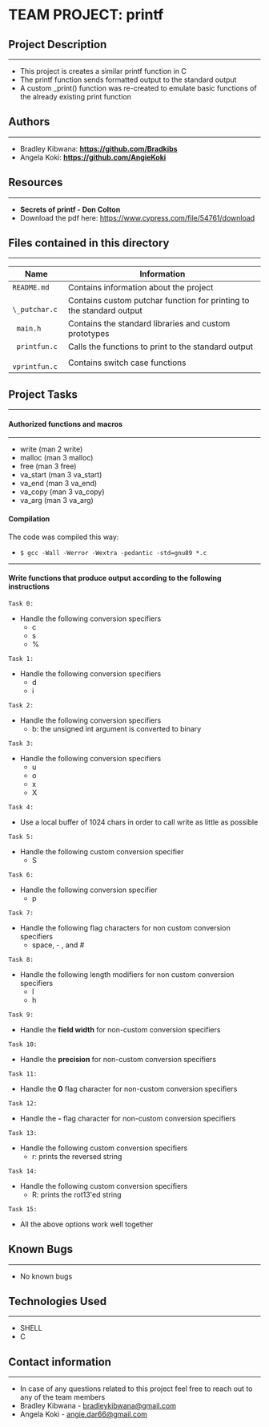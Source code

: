 # TEAM  PROJECT:  printf

## Project  Description
_______________________

* This project is creates a similar printf function in C
* The printf function sends formatted output to the standard output
* A custom \_print() function was re-created to emulate basic functions of the already existing print function

## Authors
__________

* Bradley Kibwana:  **https://github.com/Bradkibs**
* Angela Koki:      **https://github.com/AngieKoki**

## Resources
____________

* **Secrets of printf - Don Colton**
* Download the pdf here: https://www.cypress.com/file/54761/download


## Files  contained  in  this  directory
____________________________________

|Name                   |Information                                                          |
|-----------------------|---------------------------------------------------------------------|
|`README.md`            | Contains information about the project                              |
|` \_putchar.c`         | Contains custom putchar function for printing to the standard output|
|` main.h`              | Contains the standard libraries and custom prototypes               |
|` printfun.c`          | Calls the functions to print to the standard output                 |
|` vprintfun.c`         | Contains switch case functions                                      |

## Project  Tasks
________________________


#### Authorized functions and macros
___________________________________

* write (man 2 write)
* malloc (man 3 malloc)
* free (man 3 free)
* va\_start (man 3 va\_start)
* va\_end (man 3 va\_end)
* va\_copy (man 3 va\_copy)
* va\_arg (man 3 va\_arg)

#### Compilation

The code was compiled this way:

* `$ gcc -Wall -Werror -Wextra -pedantic -std=gnu89 *.c`
-------------------------------------------------------------------------------

#### Write functions that produce output according to the following instructions

`Task 0:`
* Handle the following conversion specifiers
	- c
	- s
	- %

`Task 1:`
* Handle the following conversion specifiers
	- d
	- i

`Task 2:`
* Handle the following conversion specifiers
	- b: the unsigned int argument is converted to binary

`Task 3:`
* Handle the following conversion specifiers
	- u
	- o
	- x
	- X

`Task 4:`
* Use a local buffer of 1024 chars in order to call write as little as possible

`Task 5:`
* Handle the following custom conversion specifier
	- S

`Task 6:`
* Handle the following conversion specifier
	- p

`Task 7:`
* Handle the following flag characters for non custom conversion specifiers
	- space, - , and #

`Task 8:`
* Handle the following length modifiers for non custom conversion specifiers
	- l
	- h

`Task 9:`
* Handle the **field width** for non-custom conversion specifiers

`Task 10:`
* Handle the **precision** for non-custom conversion specifiers

`Task 11:`
* Handle the **0** flag character for non-custom conversion specifiers

`Task 12:`
* Handle the **-** flag character for non-custom conversion specifiers

`Task 13:`
* Handle the following custom conversion specifiers
	- r: prints the reversed string

`Task 14:`
* Handle the following custom conversion specifiers
	- R: prints the rot13'ed string

`Task 15:`
* All the above options work well together

## Known Bugs
_____________

* No known bugs

## Technologies Used
____________________

* SHELL
* C

## Contact information
______________________

* In case of any questions related to this project feel free to reach out to any of the team members
* Bradley Kibwana - bradleykibwana@gmail.com
* Angela Koki - angie.dar66@gmail.com
